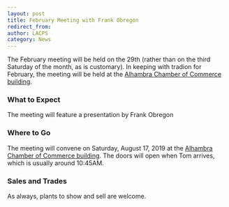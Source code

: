 ```yaml
---
layout: post
title: February Meeting with Frank Obregon
redirect_from:
author: LACPS
category: News
---
```


The February meeting will be held on the 29th (rather than on the third Saturday of the month, as is customary). In keeping with tradion for February, the meeting will be held at the [Alhambra Chamber of Commerce building](/meetings).

### What to Expect

The meeting will feature a presentation by Frank Obregon

### Where to Go

The meeting will convene on Saturday, August 17, 2019 at the [Alhambra Chamber of Commerce building](/meetings). The doors will open when Tom arrives, which is usually around 10:45AM.

### Sales and Trades

As always, plants to show and sell are welcome.
